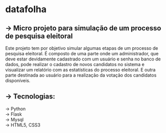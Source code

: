 # datafolha
## → Micro projeto para simulação de um processo de pesquisa eleitoral
Este projeto tem por objetivo simular algumas etapas de um processo de pesquisa eleitoral. É composto de uma parte onde um administrador, que deve estar devidamente cadastrado com um usuário e senha no banco de dados, pode realizar o cadastro de novos candidatos no sistema e visualizar um relatório com as estatísticas do processo eleitoral. E outra parte destinada ao usuário para a realização da votação dos candidatos disponíveis.
## → Tecnologias:
→ Python <br>
→ Flask <br>
→ Mysql <br>
→ HTML5, CSS3 <br>
